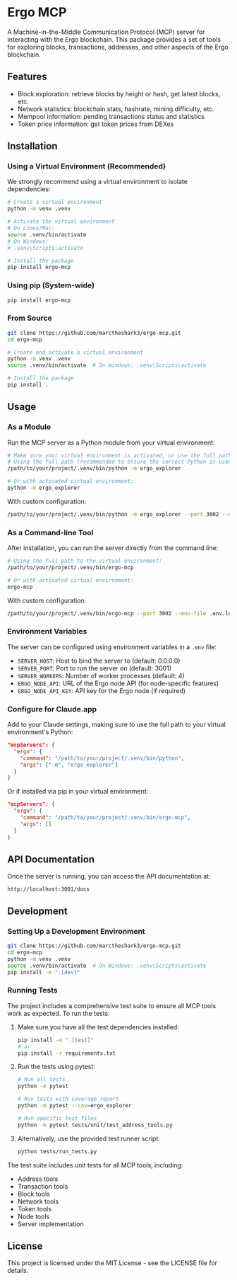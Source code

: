 # Ergo MCP

A Machine-in-the-Middle Communication Protocol (MCP) server for interacting with the Ergo blockchain. This package provides a set of tools for exploring blocks, transactions, addresses, and other aspects of the Ergo blockchain.

## Features

- Block exploration: retrieve blocks by height or hash, get latest blocks, etc.
- Network statistics: blockchain stats, hashrate, mining difficulty, etc.
- Mempool information: pending transactions status and statistics
- Token price information: get token prices from DEXes

## Installation

### Using a Virtual Environment (Recommended)

We strongly recommend using a virtual environment to isolate dependencies:

```bash
# Create a virtual environment
python -m venv .venv

# Activate the virtual environment
# On Linux/Mac:
source .venv/bin/activate
# On Windows:
# .venv\Scripts\activate

# Install the package
pip install ergo-mcp
```

### Using pip (System-wide)

```bash
pip install ergo-mcp
```

### From Source

```bash
git clone https://github.com/marctheshark3/ergo-mcp.git
cd ergo-mcp

# Create and activate a virtual environment
python -m venv .venv
source .venv/bin/activate  # On Windows: .venv\Scripts\activate

# Install the package
pip install .
```

## Usage

### As a Module

Run the MCP server as a Python module from your virtual environment:

```bash
# Make sure your virtual environment is activated, or use the full path to Python
# Using the full path (recommended to ensure the correct Python is used):
/path/to/your/project/.venv/bin/python -m ergo_explorer

# Or with activated virtual environment:
python -m ergo_explorer
```

With custom configuration:

```bash
/path/to/your/project/.venv/bin/python -m ergo_explorer --port 3002 --env-file .env.local --debug
```

### As a Command-line Tool

After installation, you can run the server directly from the command line:

```bash
# Using the full path to the virtual environment:
/path/to/your/project/.venv/bin/ergo-mcp

# Or with activated virtual environment:
ergo-mcp
```

With custom configuration:

```bash
/path/to/your/project/.venv/bin/ergo-mcp --port 3002 --env-file .env.local --debug
```

### Environment Variables

The server can be configured using environment variables in a `.env` file:

- `SERVER_HOST`: Host to bind the server to (default: 0.0.0.0)
- `SERVER_PORT`: Port to run the server on (default: 3001)
- `SERVER_WORKERS`: Number of worker processes (default: 4)
- `ERGO_NODE_API`: URL of the Ergo node API (for node-specific features)
- `ERGO_NODE_API_KEY`: API key for the Ergo node (if required)

### Configure for Claude.app

Add to your Claude settings, making sure to use the full path to your virtual environment's Python:

```json
"mcpServers": {
  "ergo": {
    "command": "/path/to/your/project/.venv/bin/python",
    "args": ["-m", "ergo_explorer"]
  }
}
```

Or if installed via pip in your virtual environment:

```json
"mcpServers": {
  "ergo": {
    "command": "/path/to/your/project/.venv/bin/ergo-mcp",
    "args": []
  }
}
```

## API Documentation

Once the server is running, you can access the API documentation at:

```
http://localhost:3001/docs
```

## Development

### Setting Up a Development Environment

```bash
git clone https://github.com/marctheshark3/ergo-mcp.git
cd ergo-mcp
python -m venv .venv
source .venv/bin/activate  # On Windows: .venv\Scripts\activate
pip install -e ".[dev]"
```

### Running Tests

The project includes a comprehensive test suite to ensure all MCP tools work as expected. To run the tests:

1. Make sure you have all the test dependencies installed:
   ```bash
   pip install -e ".[test]"
   # or
   pip install -r requirements.txt
   ```

2. Run the tests using pytest:
   ```bash
   # Run all tests
   python -m pytest
   
   # Run tests with coverage report
   python -m pytest --cov=ergo_explorer
   
   # Run specific test files
   python -m pytest tests/unit/test_address_tools.py
   ```

3. Alternatively, use the provided test runner script:
   ```bash
   python tests/run_tests.py
   ```

The test suite includes unit tests for all MCP tools, including:
- Address tools
- Transaction tools
- Block tools
- Network tools
- Token tools
- Node tools
- Server implementation

## License

This project is licensed under the MIT License - see the LICENSE file for details.